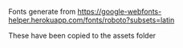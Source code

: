 Fonts generate from https://google-webfonts-helper.herokuapp.com/fonts/roboto?subsets=latin

These have been copied to the assets folder